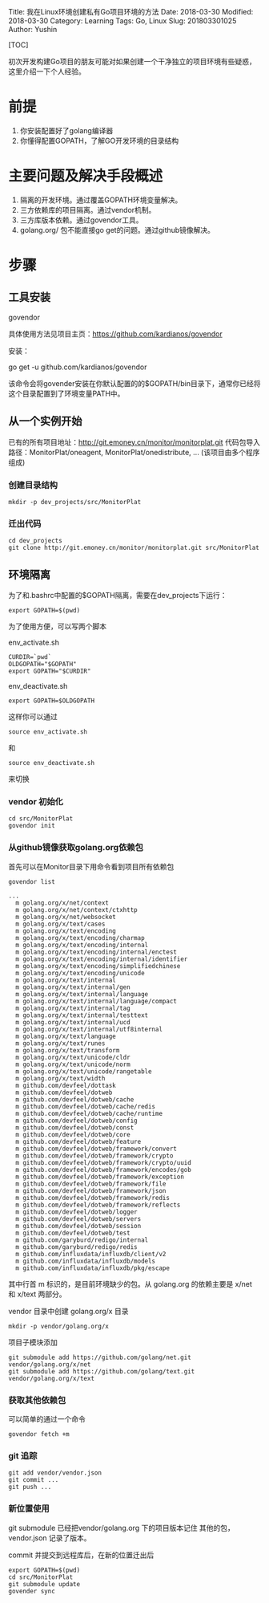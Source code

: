 Title: 我在Linux环境创建私有Go项目环境的方法
Date: 2018-03-30
Modified: 2018-03-30
Category: Learning
Tags: Go, Linux
Slug: 201803301025
Author: Yushin

[TOC]

初次开发构建Go项目的朋友可能对如果创建一个干净独立的项目环境有些疑惑，这里介绍一下个人经验。

# 前提

1. 你安装配置好了golang编译器
2. 你懂得配置GOPATH，了解GO开发环境的目录结构

# 主要问题及解决手段概述

1. 隔离的开发环境。通过覆盖GOPATH环境变量解决。
2. 三方依赖库的项目隔离。通过vendor机制。
3. 三方库版本依赖。通过govendor工具。
4. golang.org/ 包不能直接go get的问题。通过github镜像解决。

# 步骤

## 工具安装

govendor

具体使用方法见项目主页：https://github.com/kardianos/govendor

安装：

go get -u github.com/kardianos/govendor

该命令会将govender安装在你默认配置的的\$GOPATH/bin目录下，通常你已经将这个目录配置到了环境变量PATH中。

## 从一个实例开始

已有的所有项目地址：http://git.emoney.cn/monitor/monitorplat.git
代码包导入路径：MonitorPlat/oneagent, MonitorPlat/onedistribute, ... (该项目由多个程序组成)

### 创建目录结构


```
mkdir -p dev_projects/src/MonitorPlat
```

### 迁出代码

```
cd dev_projects
git clone http://git.emoney.cn/monitor/monitorplat.git src/MonitorPlat
```

## 环境隔离

为了和.bashrc中配置的\$GOPATH隔离，需要在dev_projects下运行：

```
export GOPATH=$(pwd)
```

为了使用方便，可以写两个脚本

env_activate.sh

```
CURDIR=`pwd`
OLDGOPATH="$GOPATH"
export GOPATH="$CURDIR"
```

env_deactivate.sh

```
export GOPATH=$OLDGOPATH
```

这样你可以通过

```
source env_activate.sh
```

和

```
source env_deactivate.sh
```

来切换

### vendor 初始化

```
cd src/MonitorPlat
govendor init
```

### 从github镜像获取golang.org依赖包

首先可以在Monitor目录下用命令看到项目所有依赖包

```
govendor list

...
  m golang.org/x/net/context
  m golang.org/x/net/context/ctxhttp
  m golang.org/x/net/websocket
  m golang.org/x/text/cases
  m golang.org/x/text/encoding
  m golang.org/x/text/encoding/charmap
  m golang.org/x/text/encoding/internal
  m golang.org/x/text/encoding/internal/enctest
  m golang.org/x/text/encoding/internal/identifier
  m golang.org/x/text/encoding/simplifiedchinese
  m golang.org/x/text/encoding/unicode
  m golang.org/x/text/internal
  m golang.org/x/text/internal/gen
  m golang.org/x/text/internal/language
  m golang.org/x/text/internal/language/compact
  m golang.org/x/text/internal/tag
  m golang.org/x/text/internal/testtext
  m golang.org/x/text/internal/ucd
  m golang.org/x/text/internal/utf8internal
  m golang.org/x/text/language
  m golang.org/x/text/runes
  m golang.org/x/text/transform
  m golang.org/x/text/unicode/cldr
  m golang.org/x/text/unicode/norm
  m golang.org/x/text/unicode/rangetable
  m golang.org/x/text/width
  m github.com/devfeel/dottask
  m github.com/devfeel/dotweb
  m github.com/devfeel/dotweb/cache
  m github.com/devfeel/dotweb/cache/redis
  m github.com/devfeel/dotweb/cache/runtime
  m github.com/devfeel/dotweb/config
  m github.com/devfeel/dotweb/const
  m github.com/devfeel/dotweb/core
  m github.com/devfeel/dotweb/feature
  m github.com/devfeel/dotweb/framework/convert
  m github.com/devfeel/dotweb/framework/crypto
  m github.com/devfeel/dotweb/framework/crypto/uuid
  m github.com/devfeel/dotweb/framework/encodes/gob
  m github.com/devfeel/dotweb/framework/exception
  m github.com/devfeel/dotweb/framework/file
  m github.com/devfeel/dotweb/framework/json
  m github.com/devfeel/dotweb/framework/redis
  m github.com/devfeel/dotweb/framework/reflects
  m github.com/devfeel/dotweb/logger
  m github.com/devfeel/dotweb/servers
  m github.com/devfeel/dotweb/session
  m github.com/devfeel/dotweb/test
  m github.com/garyburd/redigo/internal
  m github.com/garyburd/redigo/redis
  m github.com/influxdata/influxdb/client/v2
  m github.com/influxdata/influxdb/models
  m github.com/influxdata/influxdb/pkg/escape
```

其中行首 m 标识的，是目前环境缺少的包。从 golang.org 的依赖主要是 x/net 和 x/text 两部分。

vendor 目录中创建 golang.org/x 目录

```
mkdir -p vendor/golang.org/x
```

项目子模块添加

```
git submodule add https://github.com/golang/net.git vendor/golang.org/x/net
git submodule add https://github.com/golang/text.git vendor/golang.org/x/text
```

### 获取其他依赖包

可以简单的通过一个命令

```
govendor fetch +m
```

### git 追踪

```
git add vendor/vendor.json
git commit ...
git push ...
```

### 新位置使用

git submodule 已经把vendor/golang.org 下的项目版本记住
其他的包，vendor.json 记录了版本。

commit 并提交到远程库后，在新的位置迁出后

```
export GOPATH=$(pwd)
cd src/MonitorPlat
git submodule update
govender sync
```
